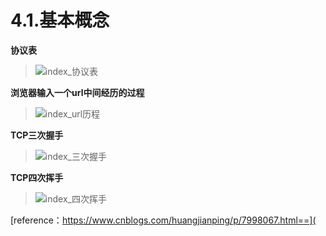 # 4.1.基本概念

**协议表**

> ![index_协议表 ](https://jk-97.github.io/my_note/sources/index_协议表.png)

**浏览器输入一个url中间经历的过程**

> ![index_url历程](https://jk-97.github.io/my_note/sources/index_url历程.png)

**TCP三次握手**

> ![index_三次握手](https://jk-97.github.io/my_note/sources/index_三次握手.png)

**TCP四次挥手**

> ![index_四次挥手 ](https://jk-97.github.io/my_note/sources/index_四次挥手.png)

[reference：https://www.cnblogs.com/huangjianping/p/7998067.html==](